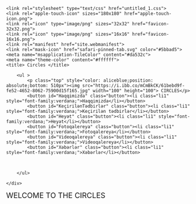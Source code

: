 <!DOCTYPE html>
<html lang="en-US">
<head>

    <link rel="stylesheet" type="text/css" href="untitled_1.css">
    <link rel="apple-touch-icon" sizes="180x180" href="apple-touch-icon.png">
    <link rel="icon" type="image/png" sizes="32x32" href="favicon-32x32.png">
    <link rel="icon" type="image/png" sizes="16x16" href="favicon-16x16.png">
    <link rel="manifest" href="site.webmanifest">
    <link rel="mask-icon" href="safari-pinned-tab.svg" color="#5bbad5">
    <meta name="msapplication-TileColor" content="#da532c">
    <meta name="theme-color" content="#ffffff">
    <title> Circles </title>
</head>
<body>
    <div class="bg" >

        <ul >
            <p class="top" style="color: aliceblue;position: absolute;bottom: 510px"><img src="https://i.ibb.co/mCmBkCK/61bebd9f-fe52-4652-8062-75900d15f165.jpg" width="100" height="100"> CIRCLES</p>
            <button id="Haqqimizda" class="button"><li class="li1" style="font-family:verdana;">Haqqimizda</li></button>
            <button id="KeçirilənTədbirlər" class="button"><li class="li1" style="font-family:verdana;">Keçirilən tədbirlər</li></button>
            <button id="Heyət" class="button"><li class="li1" style="font-family:verdana;">Heyət</li></button>
            <button id="Fotoqalereya" class="button"><li class="li1" style="font-family:verdana;">Fotoqalereya</li></button>
            <button id="Videoqalereya" class="button"><li class="li1" style="font-family:verdana;">Videoqalereya</li></button>
            <button id="Xəbərlər" class="button"><li class="li1" style="font-family:verdana;">Xəbərlər</li></button>



        </ul>

    </div>
<div id="hub">
    <h style="font-size: 20px;text-align: center">WELCOME TO THE CIRCLES</h>
</div>
<div id="Heyət1">


</div>
<div id="Fotoqalereya1">


</div>
<div id="Videoqalereya1">


</div>
<div id="Xəbərlər1">


</div>
<div id="KeçirilənTədbirlər1" style="display: none">

    <h1>/*text*/</h1>


</div>
    <div id="Haqqimizda1" style="display: none">
        <div style="text-align: center;">
                <ul>
                    <p1  ><img src="https://i.ibb.co/CbCXdwK/ff327c29-7e3a-47bc-92ae-6e5aac97d7e6.jpg" width="250" height="250"></p1>
                    <p1  ><img src="https://i.ibb.co/sVJ1kHp/9788da18-07b3-44b0-aa58-7c6be7d8c18e.jpg" width="250" height="250"></p1>
                </ul>
            </div>
        <h1 style="text-align: center; font-size: 50px">Haqqımızda</h1>
        <div style="text-align: center">
        <p1 class="center" >“Circles” Qeyri Kommersiya Platforması 13 İyun 2023 tarixində yaradılmış,<br>
            1 Oktyabr 2023 tarixində 83 nömrəli məktəb-liseyin direktoru Almaz Bayramova tərəfindən təsdiqlənmişdir.Platformanın məqsədi:<br>
            1)Müxtəlif layihələrin, yarmarkaların, yarışların, olimpiadların, imtahanların təşkili və yaradılması<br>
            2)Məktəb(-lərin) müasirləşməsi 3)Şagirdlərdə məktəbə qarşı həvəs və əhvalın yüksək olması üçün tədbirlərin görülməsidir.<br>
            Platformanın gedişatı haqqında ən son məlumatı “Xəbərlər” düyməsinə, şəkil və videoları izləmək üçün “Fotoqalereya” və “Videoqalereya” düymələrinə,<br>
            komandamızla tanış olmaq üçün “Heyət” düyməsinə, keçirilən tədbirlərlə tanış olmaq üçün “Keçirilən tədbirlər” düyməsinə klikləyə bilərsiniz.<br>
        </p1>
        </div>
</div>






</body>
<script src="slide.js"></script>
</html>
